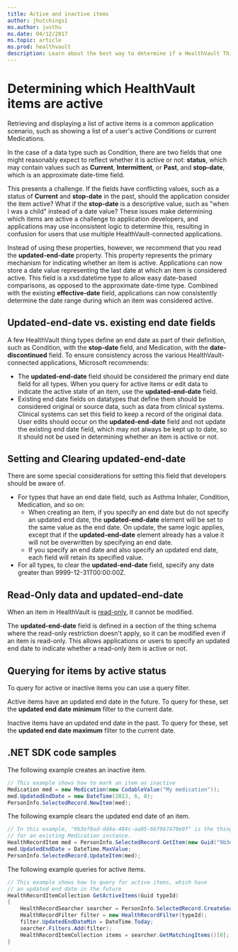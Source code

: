 ```yaml
---
title: Active and inactive items
author: jhutchings1
ms.author: justhu
ms.date: 04/12/2017
ms.topic: article
ms.prod: healthvault
description: Learn about the best way to determine if a HealthVault Thing is current or historical. 
---
```


# Determining which HealthVault items are active

Retrieving and displaying a list of active items is a common application scenario, such as showing a list of a user's active Conditions or current Medications. 

In the case of a data type such as Condition, there are two fields that one might reasonably expect to reflect whether it is active or not: **status**, which may contain values such as **Current**, **Intermittent**, or **Past**, and **stop-date**, which is an approximate date-time field. 

This presents a challenge. If the fields have conflicting values, such as a status of **Current** and **stop-date** in the past, should the application consider the item active? What if the **stop-date** is a descriptive value, such as "when I was a child" instead of a date value? These issues make determining which items are active a challenge to application developers, and applications may use inconsistent logic to determine this, resulting in confusion for users that use multiple HealthVault-connected applications.

Instead of using these properties, however, we recommend that you read the **updated-end-date** property. This property represents the primary mechanism for indicating whether an item is active. Applications can now store a date value representing the last date at which an item is considered active. This field is a xsd:datetime type to allow easy date-based comparisons, as opposed to the approximate date-time type. Combined with the existing **effective-date** field, applications can now consistently determine the date range during which an item was considered active.

## Updated-end-date vs. existing end date fields

A few HealthVault thing types define an end date as part of their definition, such as Condition, with the **stop-date** field, and Medication, with the **date-discontinued** field. To ensure consistency across the various HealthVault-connected applications, Microsoft recommends: 
- The **updated-end-date** field should be considered the primary end date field for all types. When you query for active items or edit data to indicate the active state of an item, use the **updated-end-date** field.
- Existing end date fields on datatypes that define them should be considered original or source data, such as data from clinical systems. Clinical systems can set this field to keep a record of the original data. User edits should occur on the **updated-end-date** field and not update the existing end date field, which may not always be kept up to date, so it should not be used in determining whether an item is active or not.

## Setting and Clearing updated-end-date
There are some special considerations for setting this field that developers should be aware of.
- For types that have an end date field, such as Asthma Inhaler, Condition, Medication, and so on:
    - When creating an item, if you specify an end date but do not specify an updated end date, the **updated-end-date** element will be set to the same value as the end date. On update, the same logic applies, except that if the **updated-end-date** element already has a value it will not be overwritten by specifying an end date.
    - If you specify an end date and also specify an updated end date, each field will retain its specified value.
- For all types, to clear the **updated-end-date** field, specify any date greater than <span class="literalValue">9999-12-31T00:00:00Z</span>.

## Read-Only data and updated-end-date

When an item in HealthVault is [read-only](read-only-data.md), it cannot be modified. 

The **updated-end-date** field is defined in a section of the thing schema where the read-only restriction doesn't apply, so it can be modified even if an item is read-only. This allows applications or users to specify an updated end date to indicate whether a read-only item is active or not.

## Querying for items by active status

To query for active or inactive items you can use a query filter.

Active items have an updated end date in the future. To query for these, set the **updated end date minimum** filter to the current date.

Inactive items have an updated end date in the past. To query for these, set the **updated end date maximum** filter to the current date.

## .NET SDK code samples
The following example creates an inactive item.

```c#
// This example shows how to mark an item as inactive 
Medication med = new Medication(new CodableValue("My medication"));
med.UpdatedEndDate = new DateTime(2013, 6, 8); 
PersonInfo.SelectedRecord.NewItem(med);
```

The following example clears the updated end date of an item.

```c#
// In this example, "9b3ef8ad-dd4a-484c-aa05-66f967470e0f" is the thing id 
// for an existing Medication instance. 
HealthRecordItem med = PersonInfo.SelectedRecord.GetItem(new Guid("9b3ef8ad-dd4a-484c-aa05-66f967470e0f"));
med.UpdatedEndDate = DateTime.MaxValue;
PersonInfo.SelectedRecord.UpdateItem(med);
```

The following example queries for active items.

```c#
// This example shows how to query for active items, which have 
// an updated end date in the future 
HealthRecordItemCollection GetActiveItems(Guid typeId) 
{    
    HealthRecordSearcher searcher = PersonInfo.SelectedRecord.CreateSearcher();    
    HealthRecordFilter filter = new HealthRecordFilter(typeId);    
    filter.UpdatedEndDateMin = DateTime.Today;     
    searcher.Filters.Add(filter);    
    HealthRecordItemCollection items = searcher.GetMatchingItems()[0];
}
```
